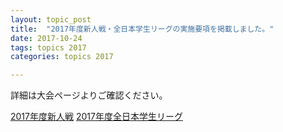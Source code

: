 ```yaml
---
layout: topic_post
title:  "2017年度新人戦・全日本学生リーグの実施要項を掲載しました。"
date: 2017-10-24
tags: topics 2017
categories: topics 2017

---
```


詳細は大会ページよりご確認ください。

<a class="btn btn-primary btn-sm" href="{{ site.baseurl }}{% post_url /competition_info/2017/2017-10-28-rookie-cup-2017 %}">2017年度新人戦</a>
<a class="btn btn-primary btn-sm" href="{{ site.baseurl }}{% post_url /competition_info/2017/2017-10-29-japan-student-league-2017 %}">2017年度全日本学生リーグ</a>

